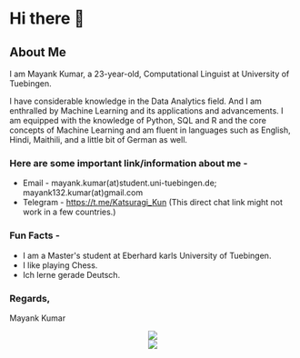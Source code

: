 # Hi there 👋

<!--
**MKT4869/MKT4869** is a ✨ _special_ ✨ repository because its `README.md` (this file) appears on your GitHub profile.

Here are some ideas to get you started:

- 🔭 I’m currently working on ...
- 🌱 I’m currently learning ...
- 👯 I’m looking to collaborate on ...
- 🤔 I’m looking for help with ...
- 💬 Ask me about ...
- 📫 How to reach me: ...
- 😄 Pronouns: ...
- ⚡ Fun fact: ...
-->

## About Me
I am Mayank Kumar, a 23-year-old, Computational Linguist at University of Tuebingen.

I have considerable knowledge in the Data Analytics field. And I am enthralled by Machine Learning and its applications and advancements. I am equipped with the knowledge of Python, SQL and R and the core concepts of Machine Learning and am fluent in languages such as English, Hindi, Maithili, and a little bit of German as well.

### Here are some important link/information about me -

<!--* Resume - [Mayank Kumar Resume 2023](https://sunny.techglobule.com/wp-content/uploads/2023/01/Resume-Swapnil-Jha-23.01.07.pdf)-->
* Email - mayank.kumar(at)student.uni-tuebingen.de; mayank132.kumar(at)gmail.com
* Telegram - https://t.me/Katsuragi_Kun (This direct chat link might not work in a few countries.)

### Fun Facts -
* I am a Master's student at Eberhard karls University of Tuebingen.
* I like playing Chess.
* Ich lerne gerade Deutsch.

### Regards,
 Mayank Kumar
 
<p align="center">
<img src="https://github-readme-stats.vercel.app/api?username=MKT035&&show_icons=true&title_color=08fdd8&icon_color=bb2acf&text_color=ffffff&bg_color=0a192f&count_private=true"/>
<br>
<img src="https://github-readme-stats.vercel.app/api/top-langs/?username=MKT035"/>
</p>
